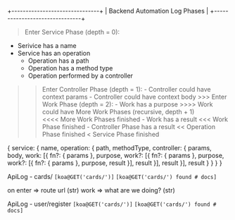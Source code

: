 +-------------------------------+
| Backend Automation Log Phases |
+-------------------------------+

> Enter Service Phase (depth = 0):
  - Serivice has a name
  - Service has an operation
      - Operation has a path
      - Operation has a method type
      - Operation performed by a controller
  >> Enter Controller Phase (depth = 1):
    - Controller could have context params
    - Controller could have context body
    >>> Enter Work Phase (depth = 2):
      - Work has a purpose
      >>>> Work could have More Work Phases (recursive, depth + 1)  
      <<<< More Work Phases finished
      - Work has a result
    <<< Work Phase finished
    - Controller Phase has a result
  << Operation Phase finished
< Service Phase finished

{
  service: {
    name,
    operation: {
      path,
      methodType,
      controller: {
        params,
        body,
        work: [{
          fn?: {
            params
          },
          purpose,
          work?: [{
            fn?: {
              params
            },
            purpose,
            work?: [{
              fn?: {
                params
              },
              purpose,
              result
            }],
            result
          }],
          result
        }],
        result
      }
    }
  }
}



ApiLog - cards/
`[koa@GET('cards/')]`
`[koa@GET('cards/') found # docs]`

on enter => route url (str)
work => what are we doing? (str)

ApiLog - user/register
`[koa@GET('cards/')]`
`[koa@GET('cards/') found # docs]`
